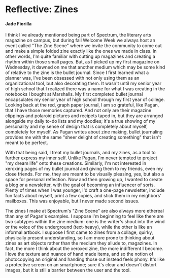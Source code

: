 # Reflective: Zines

#### Jade Fiorilla

I think I've already mentioned being part of Spectrum, the literary arts magazine on campus, but during fall Welcome Week we always host an event called "The Zine Scene" where we invite the community to come out and make a simple folded zine exactly like the ones we made in class. In other words, I'm quite familiar with cutting up magazines and creating a rhythm within those small pages. But, as I picked up my first magazine on Wednesday, it dawned on me that another medium which may be some kind of relative to the zine is the bullet journal. Since I first learned what a planner was, I've been obsessed with not only using them as an organizational tool, but also decorating them. It wasn't until my senior year of high school that I realized there was a name for what I was creating in the notebooks I bought at Marshalls. My first completed bullet journal encapsulates my senior year of high school through my first year of college. Looking back at the red, graph paper journal, I am so grateful, like Pagan, that I have those memories captured. And not only are their magazine clippings and polaroid pictures and recipets taped in, but they are arranged alongside my daily to-do lists and my doodles; it's a true showing of my personality and my sense of design that is completely about myself, completely for myself. As Pagan writes about zine making, bullet journaling provides me with the same "sheer delight of creating something" that isn't meant to be perfect. 

With that being said, I treat my bullet journals, and my zines, as a tool to further express my inner self. Unlike Pagan, I'm never tempted to project "my dream life" onto these creations. Similarly, I'm not interested in xeroxing pages of my bullet journal and giving them to my friends, even my close friends. For me, they are meant to be visually pleasing, yes, but also a space for personal reflection. Now and then growing up, I wanted to create a blog or a newsletter, with the goal of becoming an influencer of sorts. Plenty of times when I was younger, I'd craft a one-page newsletter, include fun facts about myself, print a few copies, and stick them in my neighbors' mailboxes. This was enjoyable, but I never made second issues. 

The zines I make at Spectrum's "Zine Scene" are also always more ethereal than any of Pagan's examples. I suppose I'm beginning to feel like there are two subtypes within the zine medium: one is the writer's shout into the wind or the voice of the underground (text-heavy), while the other is like an informal artbook. I suppose I first came to zines from a collage, quirky, physically present understanding, so I am more prone to thinking about zines as art objects rather than the medium they allude to, magazines. In fact, the more I think about the xeroxed zine, the more indifferent I become. I love the texture and nuance of hand made items, and so the notion of photocopying an original and handing those out instead feels phony. It's like a protective screen on an smartphone; sure it's clear and doesn't distort images, but it is still a barrier between the user and the tool. 